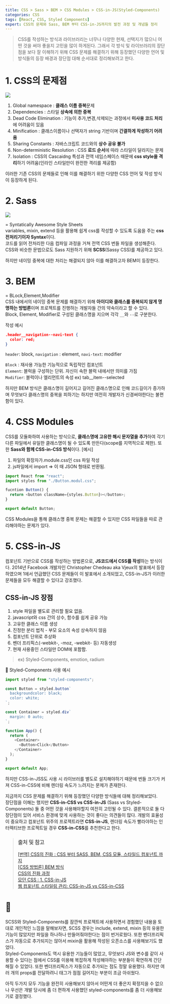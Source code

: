 ```yaml
---
title: CSS > Sass > BEM > CSS Modules > CSS-in-JS(Styled-Components)
categories: CSS
tags: [React, CSS, Styled Components]
expert: CSS의 문제와 Sass, BEM 부터 CSS-in-JS까지의 발전 과정 및 개념들 정리
---
```


> CSS를 작성하는 방식과 라이브러리는 너무나 다양한 현재, 선택지가 많으니 어떤 것을 써야 좋을지 고민을 많이 하게된다. 그래서 각 방식 및 라이브러리의 장단점을 보다 잘 이해하기 위해 CSS 문제를 해결하기 위해 등장했던 다양한 언어 및 방식들의 등장 배경과 장단점 대해 순서대로 정리해보려고 한다.

# 1. CSS의 문제점

<img style="textAlign:center" src="https://images.velog.io/images/yeyo0x0/post/89cedc7e-da01-4357-937a-81f8c6b06efe/image.png"/>

1. Global namespace : **클래스 이름 중복**문제
2. Dependencies : 스타일 **상속에 의한 중복**
3. Dead Code Elimination : 기능이 추가,변경,삭제되는 과정에서 **미사용 코드 처리**에 어려움이 있음
4. Minification : 클래스이름이나 선택자가 string 기반이며 **간결하게 작성하기 어려움**
5. Sharing Constants : 자바스크립트 코드와의 **상수 공유 불가**
6. Non-deterministic Resolution : CSS **로드 순서**에 따라 스타일이 달라지는 문제
7. Isolation : CSS의 Cascaidng 특성과 전역 네임스페이스 때문에 **css style을 격리**하기 어려움(인라인 스타일만이 완전한 격리를 제공함)

이러한 기존 CSS의 문제들로 인해 이를 해결하기 위한 다양한 CSS 언어 및 작성 방식이 등장하게 된다.

# 2. Sass

<img style="textAlign:center" src="https://images.velog.io/images/yeyo0x0/post/caf706c2-c942-41f0-b818-8b2eaebadde0/image.png"/>

= Syntatically Awesome Style Sheets  
variables, mixin, extend 등을 활용해 쉽게 css를 작성할 수 있도록 도움을 주는 **css 전처리기이자 Syntax**이다.  
코드를 읽어 전처리한 다음 컴파일 과정을 거쳐 전역 CSS 번들 파일을 생성해준다.  
CSS와 비슷한 문법으로도 Sass 지원하기 위해 **SCSS**(Sassy CSS)를 제공하고 있다.

하지만 네이밍 중복에 대한 처리는 해결되지 않아 이를 해결하고자 BEM이 등장한다.

# 3. BEM

= BLock,Element,Modifier  
CSS 내에서의 네이밍 중복 문제를 해결하기 위해 **아이디와 클래스를 중복되지 않게 명명하는 방법론**이며 프로젝트를 진행하는 개발자들 간의 약속이라고 할 수 있다.  
Block, Element, Modifier로 구성된 클래스명을 지으며 각각 `__`와 `--`로 구분한다.

작성 예시

```json
.header__navigation--navi-text {
  color: red;
}
```

`header`: block, `navigation` : element, `navi-text`: modifier

`Block` : 재사용 가능한 기능적으로 독립적인 컴포넌트  
`Element`: 블럭을 구성하는 단위. 자신이 속한 블럭 내에서만 의미를 가짐  
`Modifier`: 블럭이나 엘리먼트의 속성 ex) tab\_\_item--selected

하지만 BEM 방식은 클래스명이 길어지고 길어진 클래스명으로 인해 코드길이가 증가하며 무엇보다 클래스명의 중복을 피하기는 하지만 여전히 개발자가 신경써야한다는 불편함이 있다.

# 4. CSS Modules

CSS를 모듈화하여 사용하는 방식으로, **클래스명에 고유한 해시 문자열을 추가**하여 각기 다른 파일에서 유일한 클래스명이 될 수 있도록 만든다(scope를 지역적으로 제한). 또한 **Sass와 함께 CSS-in-CSS 방식**이다.
\[예시]

1. 파일의 확장자가.module.css인 css 파일 작성
2. js파일에서 import => 이 때 JSON 형태로 반환됨.

```js
import React from "react";
import styles from "./Button.modul.css";

fucntion Button() {
  return <button className={styles.Button}></button>;
}

export default Button;
```

CSS Modules을 통해 클래스명 중복 문제는 해결할 수 있지만 CSS 파일들을 따로 관리해야하는 문제가 있다.

# 5. CSS-in-JS

컴포넌트 기반으로 CSS를 작성하는 방법론으로, **JS코드에서 CSS를 작성**하는 방식이다. 2014년 Facebook 개발자인 Christopher Chedeau aka Vjeux의 발표에서 등장하였으며 1에서 언급했던 CSS 문제들이 이 발표에서 소개되었고, CSS-in-JS가 이러한 문제들을 모두 해결할 수 있다고 강조했다.

## CSS-in-JS 장점

1. style 파일을 별도로 관리할 필요 없음.
2. javascript와 css 간의 상수, 함수를 쉽게 공유 가능
3. 고유한 클래스 이름 생성
4. 진정한 분리 법칙 - 부모 요소의 속성 상속하지 않음
5. 컴포넌트 단위로 추상화
6. 벤더 프리픽스(-webkit-, -moz, -webkit- 등) 자동생성
7. 현재 사용중인 스타일만 DOM에 포함함.

> ex) Styled-Components, emotion, radium

💅 Styled-Components 사용 예시

```js
import styled from "styled-components";

const Button = styled.button`
  backgroundcolor: black;
  color: white;
`;

const Container = styled.div`
  margin: 0 auto;
`;

function App() {
  return (
    <Container>
      <Button>Click</Button>
    </Container>
  );
}

export default App;
```

하지만 CSS-in-JSS도 사용 시 라이브러를 별도로 설치해야하기 때문에 번들 크기가 커져 CSS-in-CSS에 비해 렌더링 속도가 느려지는 문제가 존재한다.

지금까지 CSS 문제를 해결하기 위해 등장했던 다양한 방식들에 대해 정리해보았다.  
장단점을 이해는 했지만 **CSS-in-CSS vs CSS-in-JS** (Sass vs Styled-Components) 둘 중 어떤 것을 사용해야할지 여전히 고민될 수 있다. 결론적으로 둘 다 장단점이 있어 서비스 환경에 맞게 사용하는 것이 좋다는 의견들이 많다. 개발의 효율성이 중요하고 컴포넌트 위주의 프로젝트라면 **CSS-in-JS**, 렌더링 속도가 빨라야하는 인터렉티브한 프로젝트일 경우 **CSS-in-CSS**를 추천한다고 한다.

> ### 출처 및 참고
>
> [[번역] CSS의 진화 : CSS 부터 SASS, BEM, CSS 모듈, 스타일드 컴포넌트 까지](https://dongwoo.blog/2017/02/07/%EB%B2%88%EC%97%AD-css%EC%9D%98-%EC%A7%84%ED%99%94-css-%EB%B6%80%ED%84%B0-sass-bem-css-%EB%AA%A8%EB%93%88-%EC%8A%A4%ED%83%80%EC%9D%BC%EB%93%9C-%EC%BB%B4%ED%8F%AC%EB%84%8C%ED%8A%B8-%EA%B9%8C/)  
> [[CSS 방법론] BEM 방식](https://nykim.work/15)  
> [CSS의 진화 과정](https://blog.toycrane.xyz/css%EC%9D%98-%EC%A7%84%ED%99%94-%EA%B3%BC%EC%A0%95-f7c9b4310ff7)  
> [모던 CSS : 1. CSS-in-JS](https://medium.com/@okys2010/%EB%AA%A8%EB%8D%98-css-1-css-in-js-c1c53d9bbbc9)  
> [웹 컴포넌트 스타일링 관리: CSS-in-JS vs CSS-in-CSS](https://www.samsungsds.com/kr/insights/web_component.html)

# 🤔

SCSS와 Styled-Components를 잠깐씩 프로젝트에 사용하면서 경험했던 내용을 토대로 개인적인 느낌을 말해보자면, SCSS 경우는 include, extend, mixin 등의 유용한 기능이 많았지만 파일을 하나하나 만들어줘야한다는 점이 번거로웠다. 또한 벤더프리픽스가 자동으로 추가되지는 않아서 mixin을 활용해 작성된 오픈소스를 사용해보기도 했었다.  
Styled-Components도 역시 유용한 기능들이 많았고, 무엇보다 JS와 변수를 같이 사용할 수 있다는 점에서 CSS를 이용해 복잡하게 작성해야하는 부분들이 확연하게 간단해질 수 있었다. 또한 벤더프리픽스가 자동으로 추가되는 점도 정말 유용했다. 하지만 여러 개의 props를 전달하려니 태그가 점점 길어지는 부분이 조금 아쉬웠다.

아직 두가지 모두 기능을 완전히 사용해보지 않아서 어떤게 더 좋은지 확정지을 수 없으나 우선은 개발 당시에 좀 더 편하게 사용했던 styled-components를 좀 더 사용해보기로 결정했다.
